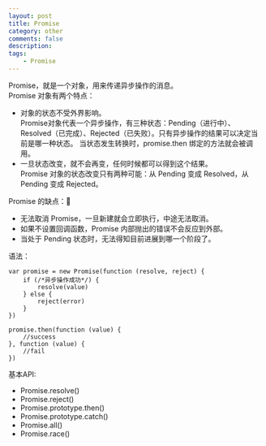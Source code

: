 ```yaml
---
layout: post
title: Promise
category: other
comments: false
description: 
tags:
    - Promise
---
```


Promise，就是一个对象，用来传递异步操作的消息。  
Promise 对象有两个特点：  
- 对象的状态不受外界影响。  
  Promise对象代表一个异步操作，有三种状态：Pending（进行中）、Resolved（已完成）、Rejected（已失败）。只有异步操作的结果可以决定当前是哪一种状态。 当状态发生转换时，promise.then 绑定的方法就会被调用。 
- 一旦状态改变，就不会再变，任何时候都可以得到这个结果。  
  Promise 对象的状态改变只有两种可能：从 Pending 变成 Resolved，从 Pending 变成 Rejected。  

Promise 的缺点：  
- 无法取消 Promise，一旦新建就会立即执行，中途无法取消。  
- 如果不设置回调函数，Promise 内部抛出的错误不会反应到外部。  
- 当处于 Pending 状态时，无法得知目前进展到哪一个阶段了。  

语法：  

    var promise = new Promise(function (resolve, reject) {
        if (/*异步操作成功*/) {
            resolve(value)
        } else {
            reject(error)
        }
    })

    promise.then(function (value) {
        //success
    }, function (value) {
        //fail
    })

基本API:  
- Promise.resolve()  
- Promise.reject()  
- Promise.prototype.then()
- Promise.prototype.catch()  
- Promise.all()  
- Promise.race()  


